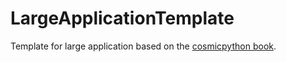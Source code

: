 # LargeApplicationTemplate

Template for large application based on the 
[cosmicpython book](https://github.com/cosmicpython/book).
